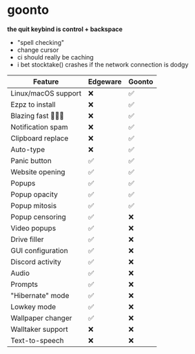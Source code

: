 # goonto

**the quit keybind is control + backspace**

- "spell checking"
- change cursor
- ci should really be caching
- i bet stocktake() crashes if the network connection is dodgy

| **Feature**         | **Edgeware** | **Goonto** |
| ------------------- | ------------ | ---------- |
| Linux/macOS support |      ❌      |     ✅     |
| Ezpz to install     |      ❌      |     ✅     |
| Blazing fast 🚀🚀🚀 |      ❌      |     ✅     |
| Notification spam   |      ❌      |     ✅     |
| Clipboard replace   |      ❌      |     ✅     |
| Auto-type           |      ❌      |     ✅     |
| Panic button        |      ✅      |     ✅     |
| Website opening     |      ✅      |     ✅     |
| Popups              |      ✅      |     ✅     |
| Popup opacity       |      ✅      |     ✅     |
| Popup mitosis       |      ✅      |     ✅     |
| Popup censoring     |      ✅      |     ❌     |
| Video popups        |      ✅      |     ❌     |
| Drive filler        |      ✅      |     ❌     |
| GUI configuration   |      ✅      |     ❌     |
| Discord activity    |      ✅      |     ❌     |
| Audio               |      ✅      |     ❌     |
| Prompts             |      ✅      |     ❌     |
| "Hibernate" mode    |      ✅      |     ❌     |
| Lowkey mode         |      ✅      |     ❌     |
| Wallpaper changer   |      ✅      |     ❌     |
| Walltaker support   |      ❌      |     ❌     |
| Text-to-speech      |      ❌      |     ❌     |
